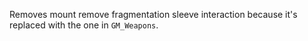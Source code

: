Removes mount remove fragmentation sleeve interaction because it's replaced with the one in `GM_Weapons`.
